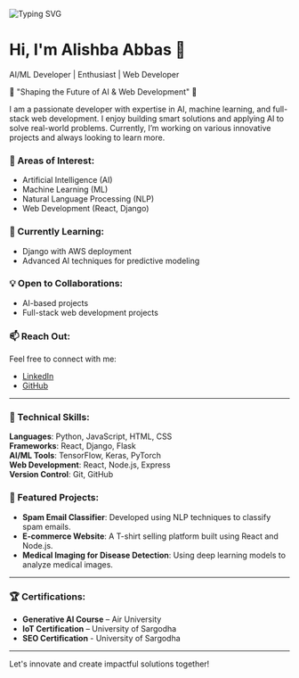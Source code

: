 ![Typing SVG](https://readme-typing-svg.herokuapp.com?font=Fira+Code&size=24&pause=1000&color=F0B555&center=true&vCenter=true&width=500&lines=AI%2FML+Developer;Web+Developer+%7C+Enthusiast)
# Hi, I'm Alishba Abbas 👋

AI/ML Developer | Enthusiast | Web Developer

🌟 "Shaping the Future of AI & Web Development" 🌟

I am a passionate developer with expertise in AI, machine learning, and full-stack web development. I enjoy building smart solutions and applying AI to solve real-world problems. Currently, I’m working on various innovative projects and always looking to learn more.

### 👀 Areas of Interest:
- Artificial Intelligence (AI)
- Machine Learning (ML)
- Natural Language Processing (NLP)
- Web Development (React, Django)

### 🌱 Currently Learning:
- Django with AWS deployment
- Advanced AI techniques for predictive modeling

### 💡 Open to Collaborations:
- AI-based projects
- Full-stack web development projects

### 📫 Reach Out:
Feel free to connect with me:
- [LinkedIn](https://www.linkedin.com/in/alishba-abbas-1ba1a128a/)
- [GitHub](https://github.com/AlishbaSoftTeche/AlishbaSoftTeche)

---

### 🔧 Technical Skills:
**Languages**: Python, JavaScript, HTML, CSS  
**Frameworks**: React, Django, Flask  
**AI/ML Tools**: TensorFlow, Keras, PyTorch  
**Web Development**: React, Node.js, Express  
**Version Control**: Git, GitHub

### 🚀 Featured Projects:
- **Spam Email Classifier**: Developed using NLP techniques to classify spam emails.
- **E-commerce Website**: A T-shirt selling platform built using React and Node.js.
- **Medical Imaging for Disease Detection**: Using deep learning models to analyze medical images.

---

### 🏆 Certifications:
- **Generative AI Course** – Air University
- **IoT Certification** – University of Sargodha
- **SEO Certification** - University of Sargodha

---

Let's innovate and create impactful solutions together!


